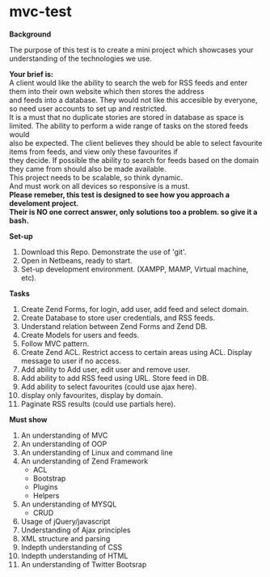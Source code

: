 mvc-test
========
<b>Background</b>
<p>The purpose of this test is to create a mini project which showcases your understanding of the technologies we use.</p>
<p><b>Your brief is:</b><br>
    A client would like the ability to search the web for RSS feeds and enter them into their own website which then stores the address<br>
    and feeds into a database.  They would not like this accesible by everyone, so need user accounts to set up and restricted.<br>
    It is a must that no duplicate stories are stored in database as space is limited. The ability to perform a wide range of tasks on the stored feeds would<br>
    also be expected. The client believes they should be able to select favourite items from feeds, and view only these favourites if<br>
    they decide. If possible the ability to search for feeds based on the domain they came from should also be made available.<br>
    This project needs to be scalable, so think dynamic.<br>
    And must work on all devices so responsive is a must.<br>
<b>Please remeber, this test is designed to see how you approach a develoment project.</b><br>
<b>Their is NO one correct answer, only solutions too a problem. so give it a bash.</b></p>

<b>Set-up</b>
<ol>
    <li>Download this Repo. Demonstrate the use of 'git'.
    <li>Open in Netbeans, ready to start.
    <li>Set-up development environment. (XAMPP, MAMP, Virtual machine, etc).
</ol>

<b>Tasks</b>
<ol>
    <li>Create Zend Forms, for login, add user, add feed and select domain.
    <li>Create Database to store user credentials, and RSS feeds.
    <li>Understand relation between Zend Forms and Zend DB.
    <li>Create Models for users and feeds.
    <li>Follow MVC pattern.
    <li>Create Zend ACL. Restrict access to certain areas using ACL. Display message to user if no access.
    <li>Add ability to Add user, edit user and remove user.
    <li>Add ability to add RSS feed using URL. Store feed in DB.
    <li>Add ability to select favourites (could use ajax here).
    <li>display only favourites, display by domain.
    <li>Paginate RSS results (could use partials here).
</ol>

<b>Must show</b>
<ol>
    <li>An understanding of MVC</li>
    <li>An understanding of OOP</li>
    <li>An understanding of Linux and command line</li>
    <li>An understanding of Zend Framework
        <ul>
            <li>ACL</li>
            <li>Bootstrap</li>
            <li>Plugins</li>
            <li>Helpers</li>
        </ul>
    </li>
    <li>An understanding of MYSQL
        <ul>
            <li>CRUD</li>
        </ul>
    </li>
    <li>Usage of jQuery/javascript</li>
    <li>Understanding of Ajax principles</li>
    <li>XML structure and parsing</li>
    <li>Indepth understanding of CSS</li>
    <li>Indepth understanding of HTML</li>
    <li>An understanding of Twitter Bootsrap</li>
</ol>
